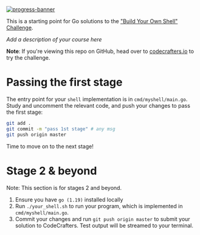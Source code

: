 [![progress-banner](https://backend.codecrafters.io/progress/shell/04442192-e76e-4139-b302-c3d32d30a8d6)](https://app.codecrafters.io/users/codecrafters-bot?r=2qF)

This is a starting point for Go solutions to the
["Build Your Own Shell" Challenge](https://app.codecrafters.io/courses/shell/overview).

_Add a description of your course here_

**Note**: If you're viewing this repo on GitHub, head over to
[codecrafters.io](https://codecrafters.io) to try the challenge.

# Passing the first stage

The entry point for your `shell` implementation is in `cmd/myshell/main.go`.
Study and uncomment the relevant code, and push your changes to pass the first
stage:

```sh
git add .
git commit -m "pass 1st stage" # any msg
git push origin master
```

Time to move on to the next stage!

# Stage 2 & beyond

Note: This section is for stages 2 and beyond.

1. Ensure you have `go (1.19)` installed locally
1. Run `./your_shell.sh` to run your program, which is implemented in
   `cmd/myshell/main.go`.
1. Commit your changes and run `git push origin master` to submit your solution
   to CodeCrafters. Test output will be streamed to your terminal.
